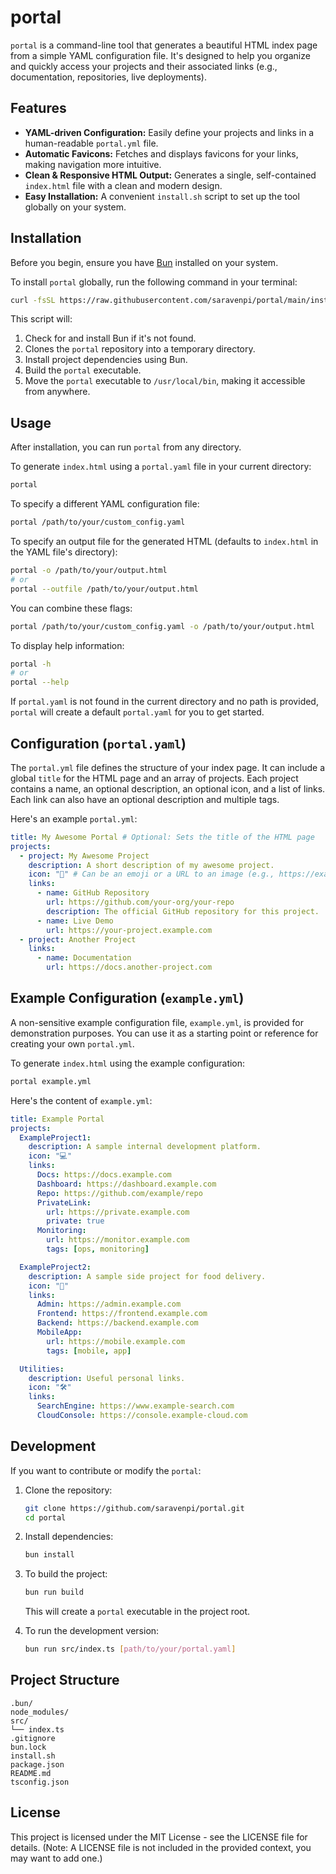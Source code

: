 # portal

`portal` is a command-line tool that generates a beautiful HTML index page from a simple YAML configuration file. It's designed to help you organize and quickly access your projects and their associated links (e.g., documentation, repositories, live deployments).

## Features

*   **YAML-driven Configuration:** Easily define your projects and links in a human-readable `portal.yml` file.
*   **Automatic Favicons:** Fetches and displays favicons for your links, making navigation more intuitive.
*   **Clean & Responsive HTML Output:** Generates a single, self-contained `index.html` file with a clean and modern design.
*   **Easy Installation:** A convenient `install.sh` script to set up the tool globally on your system.

## Installation

Before you begin, ensure you have [Bun](https://bun.sh/docs/installation) installed on your system.

To install `portal` globally, run the following command in your terminal:

```bash
curl -fsSL https://raw.githubusercontent.com/saravenpi/portal/main/install.sh | bash
```

This script will:
1.  Check for and install Bun if it's not found.
2.  Clones the `portal` repository into a temporary directory.
3.  Install project dependencies using Bun.
4.  Build the `portal` executable.
5.  Move the `portal` executable to `/usr/local/bin`, making it accessible from anywhere.

## Usage

After installation, you can run `portal` from any directory.

To generate `index.html` using a `portal.yaml` file in your current directory:

```bash
portal
```

To specify a different YAML configuration file:

```bash
portal /path/to/your/custom_config.yaml
```

To specify an output file for the generated HTML (defaults to `index.html` in the YAML file's directory):

```bash
portal -o /path/to/your/output.html
# or
portal --outfile /path/to/your/output.html
```

You can combine these flags:

```bash
portal /path/to/your/custom_config.yaml -o /path/to/your/output.html
```

To display help information:

```bash
portal -h
# or
portal --help
```

If `portal.yaml` is not found in the current directory and no path is provided, `portal` will create a default `portal.yaml` for you to get started.

## Configuration (`portal.yaml`)

The `portal.yml` file defines the structure of your index page. It can include a global `title` for the HTML page and an array of projects. Each project contains a name, an optional description, an optional icon, and a list of links. Each link can also have an optional description and multiple tags.

Here's an example `portal.yml`:

```yaml
title: My Awesome Portal # Optional: Sets the title of the HTML page
projects:
  - project: My Awesome Project
    description: A short description of my awesome project.
    icon: "🚀" # Can be an emoji or a URL to an image (e.g., https://example.com/icon.png)
    links:
      - name: GitHub Repository
        url: https://github.com/your-org/your-repo
        description: The official GitHub repository for this project.
      - name: Live Demo
        url: https://your-project.example.com
  - project: Another Project
    links:
      - name: Documentation
        url: https://docs.another-project.com
```

## Example Configuration (`example.yml`)

A non-sensitive example configuration file, `example.yml`, is provided for demonstration purposes. You can use it as a starting point or reference for creating your own `portal.yml`.

To generate `index.html` using the example configuration:

```bash
portal example.yml
```

Here's the content of `example.yml`:

```yaml
title: Example Portal
projects:
  ExampleProject1:
    description: A sample internal development platform.
    icon: "💻"
    links:
      Docs: https://docs.example.com
      Dashboard: https://dashboard.example.com
      Repo: https://github.com/example/repo
      PrivateLink:
        url: https://private.example.com
        private: true
      Monitoring:
        url: https://monitor.example.com
        tags: [ops, monitoring]

  ExampleProject2:
    description: A sample side project for food delivery.
    icon: "🍔"
    links:
      Admin: https://admin.example.com
      Frontend: https://frontend.example.com
      Backend: https://backend.example.com
      MobileApp:
        url: https://mobile.example.com
        tags: [mobile, app]

  Utilities:
    description: Useful personal links.
    icon: "🛠️"
    links:
      SearchEngine: https://www.example-search.com
      CloudConsole: https://console.example-cloud.com
```

## Development

If you want to contribute or modify the `portal`:

1.  Clone the repository:
    ```bash
    git clone https://github.com/saravenpi/portal.git
    cd portal
    ```
2.  Install dependencies:
    ```bash
    bun install
    ```
3.  To build the project:
    ```bash
    bun run build
    ```
    This will create a `portal` executable in the project root.

4.  To run the development version:
    ```bash
    bun run src/index.ts [path/to/your/portal.yaml]
    ```

## Project Structure

```
.bun/
node_modules/
src/
└── index.ts
.gitignore
bun.lock
install.sh
package.json
README.md
tsconfig.json
```

## License

This project is licensed under the MIT License - see the LICENSE file for details. (Note: A LICENSE file is not included in the provided context, you may want to add one.)
